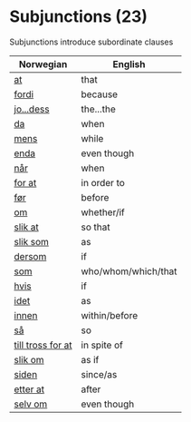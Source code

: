 # Subjunctions (23)

Subjunctions introduce subordinate clauses

| Norwegian | English |
| --- | --- |
| [at](https://www.ordnett.no/search?language=no&phrase=at) | that |
| [fordi](https://www.ordnett.no/search?language=no&phrase=fordi) | because |
| [jo...dess](https://www.ordnett.no/search?language=no&phrase=jo...dess) | the...the |
| [da](https://www.ordnett.no/search?language=no&phrase=da) | when |
| [mens](https://www.ordnett.no/search?language=no&phrase=mens) | while |
| [enda](https://www.ordnett.no/search?language=no&phrase=enda) | even though |
| [når](https://www.ordnett.no/search?language=no&phrase=når) | when |
| [for at](https://www.ordnett.no/search?language=no&phrase=for%20at) | in order to |
| [før](https://www.ordnett.no/search?language=no&phrase=før) | before |
| [om](https://www.ordnett.no/search?language=no&phrase=om) | whether/if |
| [slik at](https://www.ordnett.no/search?language=no&phrase=slik%20at) | so that |
| [slik som](https://www.ordnett.no/search?language=no&phrase=slik%20som) | as |
| [dersom](https://www.ordnett.no/search?language=no&phrase=dersom) | if |
| [som](https://www.ordnett.no/search?language=no&phrase=som) | who/whom/which/that |
| [hvis](https://www.ordnett.no/search?language=no&phrase=hvis) | if |
| [idet](https://www.ordnett.no/search?language=no&phrase=idet) | as |
| [innen](https://www.ordnett.no/search?language=no&phrase=innen) | within/before |
| [så](https://www.ordnett.no/search?language=no&phrase=så) | so |
| [till tross for at](https://www.ordnett.no/search?language=no&phrase=till%20tross%20for%20at) | in spite of |
| [slik om](https://www.ordnett.no/search?language=no&phrase=slik%20om) | as if |
| [siden](https://www.ordnett.no/search?language=no&phrase=siden) | since/as |
| [etter at](https://www.ordnett.no/search?language=no&phrase=etter%20at) | after |
| [selv om](https://www.ordnett.no/search?language=no&phrase=selv%20om) | even though |


